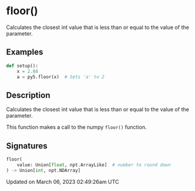 # floor()

Calculates the closest int value that is less than or equal to the value of the parameter.

## Examples

<div class="example-table">

<div class="example-row"><div class="example-cell-image">

</div><div class="example-cell-code">

```python
def setup():
    x = 2.88
    a = py5.floor(x)  # Sets 'a' to 2
```

</div></div>

</div>

## Description

Calculates the closest int value that is less than or equal to the value of the parameter.

This function makes a call to the numpy `floor()` function.

## Signatures

```python
floor(
    value: Union[float, npt.ArrayLike]  # number to round down
) -> Union[int, npt.NDArray]
```

Updated on March 06, 2023 02:49:26am UTC
